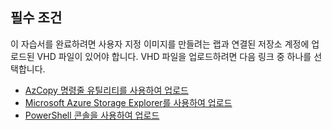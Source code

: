 ## <a name="prerequisites"></a>필수 조건 
이 자습서를 완료하려면 사용자 지정 이미지를 만들려는 랩과 연결된 저장소 계정에 업로드된 VHD 파일이 있어야 합니다. VHD 파일을 업로드하려면 다음 링크 중 하나를 선택합니다.

- [AzCopy 명령줄 유틸리티를 사용하여 업로드](../articles/lab-services/devtest-lab-upload-vhd-using-azcopy.md)
- [Microsoft Azure Storage Explorer를 사용하여 업로드](../articles/lab-services/devtest-lab-upload-vhd-using-storage-explorer.md)
- [PowerShell 콘솔을 사용하여 업로드](../articles/lab-services/devtest-lab-upload-vhd-using-powershell.md)
